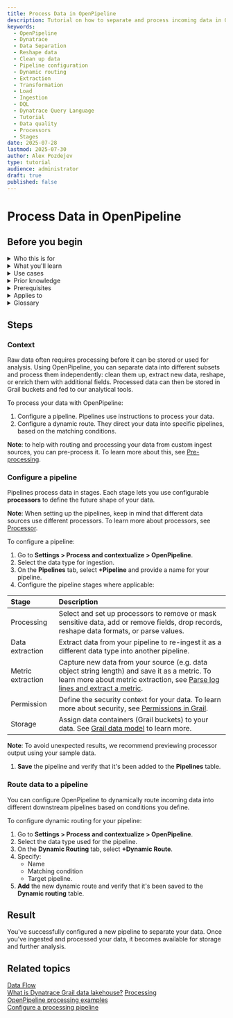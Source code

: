 ```yaml
---
title: Process Data in OpenPipeline
description: Tutorial on how to separate and process incoming data in OpenPipeline for further use
keywords:
  - OpenPipeline   
  - Dynatrace     
  - Data Separation
  - Reshape data
  - Clean up data
  - Pipeline configuration
  - Dynamic routing
  - Extraction
  - Transformation
  - Load
  - Ingestion
  - DQL
  - Dynatrace Query Language
  - Tutorial
  - Data quality
  - Processors
  - Stages
date: 2025-07-28
lastmod: 2025-07-30
author: Alex Pozdejev
type: tutorial
audience: administrator
draft: true
published: false
---
```


# Process Data in OpenPipeline

## Before you begin

<details>
<summary>Who this is for</summary>

   * This tutorial is intended for Dynatrace administrators controlling data ingestion configuration.
  
</details>

<details>
<summary>What you'll learn</summary>

   * You'll learn how to process your incoming raw data using OpenPipeline for further use.

</details>

<details>
<summary>Use cases</summary>

   * Data preparation, transformation (processing), and storage in Grail.
  
</details>

<details>
<summary>Prior knowledge</summary>

   * [Dynatrace Query Language](https://docs.dynatrace.com/docs/discover-dynatrace/references/dynatrace-query-language)

</details>

<details>
<summary>Prerequisites</summary>

   * Latest Dynatrace environment
   * Data for ingestion
  
</details>

<details>
<summary>Applies to</summary>

   * Davis AI
   * Dashboards
   * Grail 
   * Notebooks
  
</details>

<details>
<summary>Glossary</summary>

|Term|Description| 
|:-----|:------|
|Ingest source| Data from the provider for the Dynatrace Platform, for example, API endpoints or OneAgent.|
|Pipeline| Collection of processing instructions to structure, separate, and store data.|
|Processor| Pre-formatted processing instructions to apply to the data in the pipeline.|
|Routing| Assignation of data to a pipeline, based either on matching conditions (dynamic routing) or directly configured (static).|
|Stage| Part of the pipeline sequence defined by the processors it contains.|

</details>

## Steps

### Context

Raw data often requires processing before it can be stored or used for analysis. Using OpenPipeline, you can separate data into different subsets and process them independently: clean them up, extract new data, reshape, or enrich them with additional fields. Processed data can then be stored in Grail buckets and fed to our analytical tools. 

To process your data with OpenPipeline: 
1. Configure a pipeline. Pipelines use instructions to process your data.
2. Configure a dynamic route. They direct your data into specific pipelines, based on the matching conditions.

**Note**: to help with routing and processing your data from custom ingest sources, you can pre-process it. To learn more about this, see [Pre-processing](https://docs.dynatrace.com/docs/shortlink/openpipeline-dataflow#pre-processing).


### Configure a pipeline

Pipelines process data in stages. Each stage lets you use configurable **processors** to define the future shape of your data. 

**Note**: When setting up the pipelines, keep in mind that different data sources use different processors. To learn more about processors, see [Processor](https://docs.dynatrace.com/docs/shortlink/openpipeline-processing#processor).

To configure a pipeline:
1. Go to **Settings > Process and contextualize > OpenPipeline**.
2. Select the data type for ingestion.
3. On the **Pipelines** tab, select **+Pipeline** and provide a name for your pipeline.
4. Configure the pipeline stages where applicable:
   
|Stage|Description|  
| :----- | :----- |
| Processing | Select and set up processors to remove or mask sensitive data, add or remove fields, drop records, reshape data formats, or parse values.|
| Data extraction | Extract data from your pipeline to re-ingest it as a different data type into another pipeline.|
| Metric extraction | Capture new data from your source (e.g. data object string length) and save it as a metric. To learn more about metric extraction, see [Parse log lines and extract a metric](https://docs.dynatrace.com/docs/discover-dynatrace/platform/openpipeline/use-cases/tutorial-log-processing-pipeline#prior-knowledge).|
| Permission | Define the security context for your data. To learn more about security, see [Permissions in Grail](https://docs.dynatrace.com/docs/discover-dynatrace/platform/grail/data-model/assign-permissions-in-grail#grail-permissions-record). |
| Storage | Assign data containers (Grail buckets) to your data. See [Grail data model](https://docs.dynatrace.com/docs/discover-dynatrace/platform/grail/data-model) to learn more.|

**Note**: To avoid unexpected results, we recommend previewing processor output using your sample data.

1.  **Save** the pipeline and verify that it's been added to the **Pipelines** table.

### Route data to a pipeline

You can configure OpenPipeline to dynamically route incoming data into different downstream pipelines based on conditions you define.

To configure dynamic routing for your pipeline:
1. Go to **Settings > Process and contextualize > OpenPipeline**.
2. Select the data type used for the pipeline.
3. On the **Dynamic Routing** tab, select **+Dynamic Route**.
4. Specify:
   * Name
   * Matching condition
   * Target pipeline.
5. **Add** the new dynamic route and verify that it's been saved to the **Dynamic routing** table.

## Result

You've successfully configured a new pipeline to separate your data. Once you've ingested and processed your data, it becomes available for storage and further analysis. 

## Related topics
[Data Flow](https://docs.dynatrace.com/docs/discover-dynatrace/platform/openpipeline/concepts/data-flow) \
[What is Dynatrace Grail data lakehouse?](https://docs.dynatrace.com/docs/discover-dynatrace/platform/grail/dynatrace-grail)
[Processing](https://docs.dynatrace.com/docs/shortlink/openpipeline-processing) \
[OpenPipeline processing examples](https://docs.dynatrace.com/docs/discover-dynatrace/platform/openpipeline/use-cases/processing-examples) \
[Configure a processing pipeline](https://docs.dynatrace.com/docs/discover-dynatrace/platform/openpipeline/getting-started/tutorial-configure-processing)
